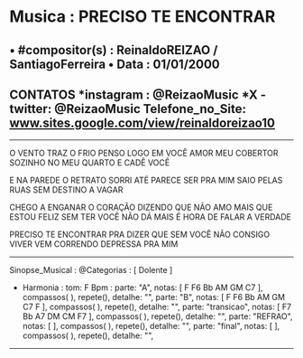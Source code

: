 # Musica : PRECISO TE ENCONTRAR
• #compositor(s) : ReinaldoREIZAO / SantiagoFerreira
• Data :  01/01/2000
---
CONTATOS
*instagram : @ReizaoMusic   *X - twitter: @ReizaoMusic
Telefone_no_Site: www.sites.google.com/view/reinaldoreizao10
---
------------------------------------

O VENTO TRAZ O FRIO
PENSO LOGO EM VOCÊ AMOR MEU COBERTOR
SOZINHO NO MEU QUARTO E CADÊ VOCÊ

E NA PAREDE O RETRATO SORRI
ATÉ PARECE SER PRA MIM
SAIO PELAS RUAS SEM DESTINO A VAGAR

CHEGO A ENGANAR O CORAÇÃO
DIZENDO QUE NÃO AMO MAIS
QUE ESTOU FELIZ SEM TER VOCÊ
NÃO DÁ MAIS
É HORA DE FALAR A VERDADE

PRECISO TE ENCONTRAR PRA DIZER
QUE SEM VOCÊ
NÃO CONSIGO VIVER
VEM CORRENDO DEPRESSA PRA MIM

---
Sinopse_Musical :
@Categorias : [ Dolente ]

* Harmonia :
tom: F
Bpm :
parte: "A", notas: [ F F6 Bb AM GM C7 ], compassos( ),  repete(), detalhe: "",
parte: "B", notas: [ F F6 Bb AM GM C7 F ], compassos( ),   repete(), detalhe: "",
parte: "transicao", notas: [ F7 Bb A7 DM CM F7 ], compassos( ),   repete(), detalhe: "",
parte: "REFRAO", notas: [  ], compassos( ),   repete(), detalhe: "",
parte: "final", notas: [  ], compassos( ),   repete(), detalhe: "",
---

